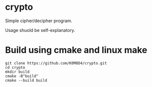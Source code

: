 # crypto
Simple cipher/decipher program.

Usage shuold be self-explanatory.

# Build using cmake and linux make
```
git clone https://github.com/K0M0D4/crypto.git
cd crypto
mkdir build
cmake -B"build"
cmake --build build
```
